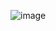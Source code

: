 ![image](https://github.com/Aju-Krypton/GG-Hospital/assets/57092743/feca0d6d-2045-4211-a228-bc6b24be4570)
